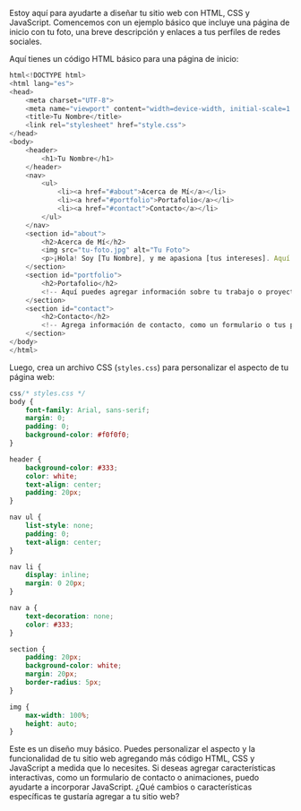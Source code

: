 Estoy aquí para ayudarte a diseñar tu sitio web con HTML, CSS y JavaScript. Comencemos con un ejemplo básico que incluye una página de inicio con tu foto, una breve descripción y enlaces a tus perfiles de redes sociales.

Aquí tienes un código HTML básico para una página de inicio:

```javascript
html<!DOCTYPE html>
<html lang="es">
<head>
    <meta charset="UTF-8">
    <meta name="viewport" content="width=device-width, initial-scale=1.0">
    <title>Tu Nombre</title>
    <link rel="stylesheet" href="style.css">
</head>
<body>
    <header>
        <h1>Tu Nombre</h1>
    </header>
    <nav>
        <ul>
            <li><a href="#about">Acerca de Mí</a></li>
            <li><a href="#portfolio">Portafolio</a></li>
            <li><a href="#contact">Contacto</a></li>
        </ul>
    </nav>
    <section id="about">
        <h2>Acerca de Mí</h2>
        <img src="tu-foto.jpg" alt="Tu Foto">
        <p>¡Hola! Soy [Tu Nombre], y me apasiona [tus intereses]. Aquí puedes conocer más sobre mí y lo que hago.</p>
    </section>
    <section id="portfolio">
        <h2>Portafolio</h2>
        <!-- Aquí puedes agregar información sobre tu trabajo o proyectos. -->
    </section>
    <section id="contact">
        <h2>Contacto</h2>
        <!-- Agrega información de contacto, como un formulario o tus perfiles de redes sociales. -->
    </section>
</body>
</html>

```

Luego, crea un archivo CSS (`styles.css`) para personalizar el aspecto de tu página web:

```css
css/* styles.css */
body {
    font-family: Arial, sans-serif;
    margin: 0;
    padding: 0;
    background-color: #f0f0f0;
}

header {
    background-color: #333;
    color: white;
    text-align: center;
    padding: 20px;
}

nav ul {
    list-style: none;
    padding: 0;
    text-align: center;
}

nav li {
    display: inline;
    margin: 0 20px;
}

nav a {
    text-decoration: none;
    color: #333;
}

section {
    padding: 20px;
    background-color: white;
    margin: 20px;
    border-radius: 5px;
}

img {
    max-width: 100%;
    height: auto;
}

```

Este es un diseño muy básico. Puedes personalizar el aspecto y la funcionalidad de tu sitio web agregando más código HTML, CSS y JavaScript a medida que lo necesites. Si deseas agregar características interactivas, como un formulario de contacto o animaciones, puedo ayudarte a incorporar JavaScript. ¿Qué cambios o características específicas te gustaría agregar a tu sitio web?